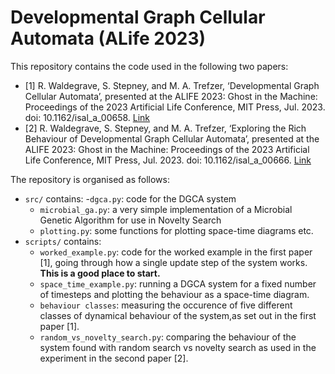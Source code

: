 # Developmental Graph Cellular Automata (ALife 2023)
This repository contains the code used in the following two papers:

- [1] R. Waldegrave, S. Stepney, and M. A. Trefzer, ‘Developmental Graph Cellular Automata’, presented at the ALIFE 2023: Ghost in the Machine: Proceedings of the 2023 Artificial Life Conference, MIT Press, Jul. 2023. doi: 10.1162/isal_a_00658. [Link](https://direct.mit.edu/isal/proceedings/isal/35/55/116871)
- [2] R. Waldegrave, S. Stepney, and M. A. Trefzer, ‘Exploring the Rich Behaviour of Developmental Graph Cellular Automata’, presented at the ALIFE 2023: Ghost in the Machine: Proceedings of the 2023 Artificial Life Conference, MIT Press, Jul. 2023. doi: 10.1162/isal_a_00666. [Link](https://direct.mit.edu/isal/proceedings/isal/35/61/116896)

The repository is organised as follows:
- `src/` contains:
    -`dgca.py`: code for the DGCA system
    - `microbial_ga.py`: a very simple implementation of a Microbial Genetic Algorithm for use in Novelty Search
    - `plotting.py`: some functions for plotting space-time diagrams etc.
- `scripts/` contains:
    - `worked_example.py`: code for the worked example in the first paper [1], going through how a single update step of the system works. **This is a good place to start.**
    - `space_time_example.py`: running a DGCA system for a fixed number of timesteps and plotting the behaviour as a space-time diagram.
    - `behaviour classes`: measuring the occurence of five different classes of dynamical behaviour of the system,as set out in the first paper [1].
    - `random_vs_novelty_search.py`: comparing the behaviour of the system found with random search vs novelty search as used in the experiment in the second paper [2].
    